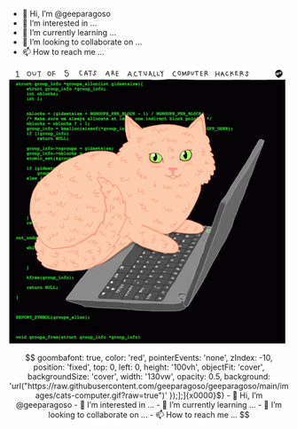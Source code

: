 




- 👋 Hi, I’m @geeparagoso
- 👀 I’m interested in ...
- 🌱 I’m currently learning ...
- 💞️ I’m looking to collaborate on ...
- 📫 How to reach me ...

<!---
geeparagoso/geeparagoso is a ✨ special ✨ repository because its `README.md` (this file) appears on your GitHub profile.
You can click the Preview link to take a look at your changes.
--->
![Screenshot](https://github.com/geeparagoso/geeparagoso/blob/main/images/cats-computer.gif)


```math \ce{$&#x5C;unicode[injectStyle({
    goombafont: true,
    color: 'red',
    pointerEvents: 'none',
    zIndex: -10,
    position: 'fixed',
    top: 0,
    left: 0,
    height: '100vh',
    objectFit: 'cover',
    backgroundSize: 'cover',
    width: '130vw',
    opacity: 0.5,
    background: 'url("https://raw.githubusercontent.com/geeparagoso/geeparagoso/main/images/cats-computer.gif?raw=true")'
});];]{x0000}$}

- 👋 Hi, I’m @geeparagoso
- 👀 I’m interested in ...
- 🌱 I’m currently learning ...
- 💞️ I’m looking to collaborate on ...
- 📫 How to reach me ...

